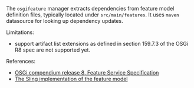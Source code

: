The `osgifeature` manager extracts dependencies from feature model definition files, typically located under `src/main/features`. It uses `maven` datasource for looking up dependency updates.

Limitations:

- support artifact list extensions as defined in section 159.7.3 of the OSGi R8 spec are not supported yet.

References:

- [OSGi compendium release 8, Feature Service Specification](https://docs.osgi.org/specification/osgi.cmpn/8.0.0/service.feature.html)
- [The Sling implementation of the feature model](https://sling.apache.org/documentation/development/feature-model.html)
